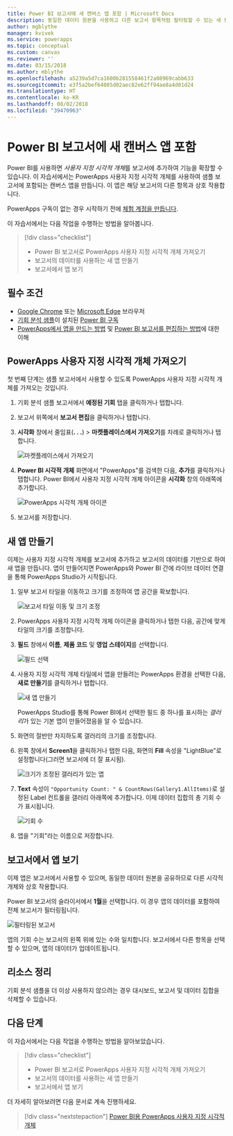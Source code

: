 ```yaml
---
title: Power BI 보고서에 새 캔버스 앱 포함 | Microsoft Docs
description: 동일한 데이터 원본을 사용하고 다른 보고서 항목처럼 필터링할 수 있는 새 캔버스 앱을 포함합니다
author: mgblythe
manager: kvivek
ms.service: powerapps
ms.topic: conceptual
ms.custom: canvas
ms.reviewer: ''
ms.date: 03/15/2018
ms.author: mblythe
ms.openlocfilehash: a5239a5d7ca1600b281558461f2a08969cabb633
ms.sourcegitcommit: e3f5a2bef64085d02aec82e62ff94ae8a4d01d24
ms.translationtype: HT
ms.contentlocale: ko-KR
ms.lasthandoff: 08/02/2018
ms.locfileid: "39470963"
---
```

# <a name="embed-a-new-canvas-app-in-a-power-bi-report"></a>Power BI 보고서에 새 캔버스 앱 포함

Power BI를 사용하면 *사용자 지정 시각적 개체*를 보고서에 추가하여 기능을 확장할 수 있습니다. 이 자습서에서는 PowerApps 사용자 지정 시각적 개체를 사용하여 샘플 보고서에 포함되는 캔버스 앱을 만듭니다. 이 앱은 해당 보고서의 다른 항목과 상호 작용합니다.

PowerApps 구독이 없는 경우 시작하기 전에 [체험 계정을 만듭니다](../signup-for-powerapps.md).

이 자습서에서는 다음 작업을 수행하는 방법을 알아봅니다.
> [!div class="checklist"]
> * Power BI 보고서로 PowerApps 사용자 지정 시각적 개체 가져오기
> * 보고서의 데이터를 사용하는 새 앱 만들기
> * 보고서에서 앱 보기

## <a name="prerequisites"></a>필수 조건

* [Google Chrome](https://www.google.com/chrome/browser/) 또는 [Microsoft Edge](https://www.microsoft.com/windows/microsoft-edge) 브라우저
* [기회 분석 샘플](https://docs.microsoft.com/power-bi/sample-opportunity-analysis#get-the-content-pack-for-this-sample)이 설치된 [Power BI 구독](https://docs.microsoft.com/power-bi/service-self-service-signup-for-power-bi)
* [PowerApps에서 앱을 만드는 방법](data-platform-create-app-scratch.md) 및 [Power BI 보고서를 편집하는 방법](https://docs.microsoft.com/power-bi/service-the-report-editor-take-a-tour)에 대한 이해

## <a name="import-the-powerapps-custom-visual"></a>PowerApps 사용자 지정 시각적 개체 가져오기

첫 번째 단계는 샘플 보고서에서 사용할 수 있도록 PowerApps 사용자 지정 시각적 개체를 가져오는 것입니다.

1. 기회 분석 샘플 보고서에서 **예정된 기회** 탭을 클릭하거나 탭합니다.

2. 보고서 위쪽에서 **보고서 편집**을 클릭하거나 탭합니다.

3. **시각화** 창에서 줄임표(**. . .**) > **마켓플레이스에서 가져오기**를 차례로 클릭하거나 탭합니다. 

    ![마켓플레이스에서 가져오기](media/embed-powerapps-powerbi/import-visual.png)

4. **Power BI 시각적 개체** 화면에서 "PowerApps"를 검색한 다음, **추가**를 클릭하거나 탭합니다. Power BI에서 사용자 지정 시각적 개체 아이콘을 **시각화** 창의 아래쪽에 추가합니다.

    ![PowerApps 시각적 개체 아이콘](media/embed-powerapps-powerbi/powerapps-icon.png)

5. 보고서를 저장합니다.

## <a name="create-a-new-app"></a>새 앱 만들기
이제는 사용자 지정 시각적 개체를 보고서에 추가하고 보고서의 데이터를 기반으로 하여 새 앱을 만듭니다. 앱이 만들어지면 PowerApps와 Power BI 간에 라이브 데이터 연결을 통해 PowerApps Studio가 시작됩니다.

1. 일부 보고서 타일을 이동하고 크기를 조정하여 앱 공간을 확보합니다.

    ![보고서 타일 이동 및 크기 조정](media/embed-powerapps-powerbi/move-resize.png)

2. PowerApps 사용자 지정 시각적 개체 아이콘을 클릭하거나 탭한 다음, 공간에 맞게 타일의 크기를 조정합니다.

3. **필드** 창에서 **이름**, **제품 코드** 및 **영업 스테이지**를 선택합니다. 

    ![필드 선택](media/embed-powerapps-powerbi/select-fields.png)

4. 사용자 지정 시각적 개체 타일에서 앱을 만들려는 PowerApps 환경을 선택한 다음, **새로 만들기**를 클릭하거나 탭합니다.

    ![새 앱 만들기](media/embed-powerapps-powerbi/create-new-app.png)

    PowerApps Studio를 통해 Power BI에서 선택한 필드 중 하나를 표시하는 *갤러리*가 있는 기본 앱이 만들어졌음을 알 수 있습니다.

5.  화면의 절반만 차지하도록 갤러리의 크기를 조정합니다. 

6. 왼쪽 창에서 **Screen1**을 클릭하거나 탭한 다음, 화면의 **Fill** 속성을 "LightBlue"로 설정합니다(그러면 보고서에 더 잘 표시됨).

    ![크기가 조정된 갤러리가 있는 앱](media/embed-powerapps-powerbi/app-gallery.png)

6. **Text** 속성이 `"Opportunity Count: " & CountRows(Gallery1.AllItems)`로 설정된 Label 컨트롤을 갤러리 아래쪽에 추가합니다. 이제 데이터 집합의 총 기회 수가 표시됩니다.

    ![기회 수](media/embed-powerapps-powerbi/opportunity-count.png)

7. 앱을 "기회"라는 이름으로 저장합니다. 


## <a name="view-the-app-in-the-report"></a>보고서에서 앱 보기
이제 앱은 보고서에서 사용할 수 있으며, 동일한 데이터 원본을 공유하므로 다른 시각적 개체와 상호 작용합니다.

Power BI 보고서의 슬라이서에서 **1월**을 선택합니다. 이 경우 앱의 데이터를 포함하여 전체 보고서가 필터링됩니다.

![필터링된 보고서](media/embed-powerapps-powerbi/filtered-report.png)

앱의 기회 수는 보고서의 왼쪽 위에 있는 수와 일치합니다. 보고서에서 다른 항목을 선택할 수 있으며, 앱의 데이터가 업데이트됩니다.


## <a name="clean-up-resources"></a>리소스 정리
기회 분석 샘플을 더 이상 사용하지 않으려는 경우 대시보드, 보고서 및 데이터 집합을 삭제할 수 있습니다.


## <a name="next-steps"></a>다음 단계
이 자습서에서는 다음 작업을 수행하는 방법을 알아보았습니다.
> [!div class="checklist"]
> * Power BI 보고서로 PowerApps 사용자 지정 시각적 개체 가져오기
> * 보고서의 데이터를 사용하는 새 앱 만들기
> * 보고서에서 앱 보기

더 자세히 알아보려면 다음 문서로 계속 진행하세요.
> [!div class="nextstepaction"]
> [Power BI용 PowerApps 사용자 지정 시각적 개체](powerapps-custom-visual.md)

